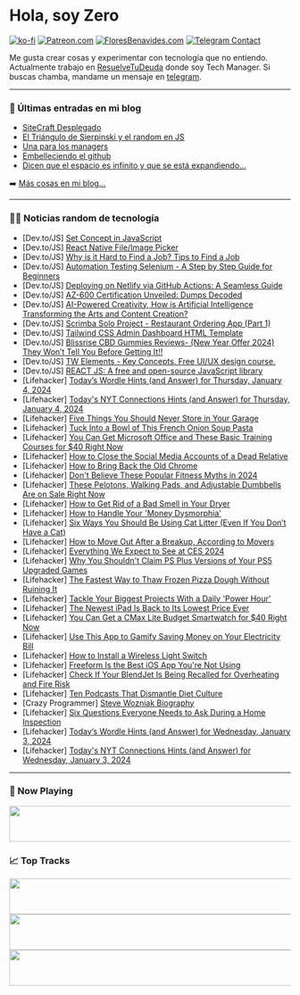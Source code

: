 # Hola, soy Zero

[![ko-fi](https://ko-fi.com/img/githubbutton_sm.svg)](https://ko-fi.com/J3J4N0LUK)
[![Patreon.com](https://img.shields.io/endpoint.svg?url=https%3A%2F%2Fshieldsio-patreon.vercel.app%2Fapi%3Fusername%3Dzerodragon%26type%3Dpatrons&style=for-the-badge)](https://patreon.com/zerodragon)
[![FloresBenavides.com](https://img.shields.io/website?down_message=oops&label=MiBlog&style=for-the-badge&up_message=online&url=https%3A%2F%2Ffloresbenavides.com)](https://floresbenavides.com)
[![Telegram Contact](https://img.shields.io/badge/escr%C3%ADbeme-ZeroDragon-%2326A5E4?style=for-the-badge&logo=telegram)](https://t.me/zerodragon)

Me gusta crear cosas y experimentar con tecnología que no entiendo.
Actualmente trabajo en [ResuelveTuDeuda](http://github.com/resuelve) donde soy Tech Manager.
Si buscas chamba, mandame un mensaje en [telegram](https://t.me/zerodragon).

---

### 📕 Últimas entradas en mi blog
<!-- BLOG-POST-LIST:START -->
- [SiteCraft Desplegado](https://floresbenavides.com/sitecraft-desplegado/)
- [El Triángulo de Sierpinski y el random en JS](https://floresbenavides.com/el-triangulo-de-sierpinski-y-el-random-en-js/)
- [Una para los managers](https://floresbenavides.com/una-para-los-managers/)
- [Embelleciendo el github](https://floresbenavides.com/embelleciendo-el-github/)
- [Dicen que el espacio es infinito y que se está expandiendo…](https://floresbenavides.com/dicen-que-el-espacio-es-infinito-y-que-se-esta-expandiendo/)
<!-- BLOG-POST-LIST:END -->

➡️ [Más cosas en mi blog...](https://floresbenavides.com)

---

### 👨‍💻 Noticias random de tecnología
<!-- TECH-POSTS:START -->
- [Dev.to/JS] [Set Concept in JavaScript](https://dev.to/eminaltan/set-concept-in-javascript-3ln7)
- [Dev.to/JS] [React Native File/Image Picker](https://dev.to/ajmal_hasan/react-native-fileimage-picker-1o2j)
- [Dev.to/JS] [Why is it Hard to Find a Job? Tips to Find a Job](https://dev.to/m_midas/why-is-it-hard-to-find-a-job-tips-to-find-a-job-ojb)
- [Dev.to/JS] [Automation Testing Selenium - A Step by Step Guide for Beginners](https://dev.to/software1233/automation-testing-selenium-a-step-by-step-guide-for-beginners-1pc9)
- [Dev.to/JS] [Deploying on Netlify via GitHub Actions: A Seamless Guide](https://dev.to/raulfdm/deploying-on-netlify-via-github-actions-a-seamless-guide-4a43)
- [Dev.to/JS] [AZ-600 Certification Unveiled: Dumps Decoded](https://dev.to/kopejo7336/az-600-certification-unveiled-dumps-decoded-1gb1)
- [Dev.to/JS] [AI-Powered Creativity, How is Artificial Intelligence Transforming the Arts and Content Creation?](https://dev.to/yagnapandya9/ai-powered-creativity-how-is-artificial-intelligence-transforming-the-arts-and-content-creation-ii8)
- [Dev.to/JS] [Scrimba Solo Project - Restaurant Ordering App &lpar;Part 1&rpar;](https://dev.to/anderutan/scrimba-solo-project-restaurant-ordering-app-part-1-5e9m)
- [Dev.to/JS] [Tailwind CSS Admin Dashboard HTML Template](https://dev.to/easetemplates/tailwind-css-admin-dashboard-html-template-e75)
- [Dev.to/JS] [Blissrise CBD Gummies Reviews- &lpar;New Year Offer 2024&rpar; They Won’t Tell You Before Getting It!!](https://dev.to/perkinsstanla/blissrise-cbd-gummies-reviews-new-year-offer-2024-they-wont-tell-you-before-getting-it-2dlm)
- [Dev.to/JS] [TW Elements - Key Concepts. Free UI/UX design course.](https://dev.to/keepcoding/tw-elements-key-concepts-free-uiux-design-course-1ojk)
- [Dev.to/JS] [REACT JS: A free and open-source JavaScript library](https://dev.to/yashrai01/react-js-a-free-and-open-source-javascript-library-3kpg)
- [Lifehacker] [Today’s Wordle Hints &lpar;and Answer&rpar; for Thursday, January 4, 2024](https://lifehacker.com/entertainment/wordle-answer-today-january-4-2024)
- [Lifehacker] [Today&#39;s NYT Connections Hints &lpar;and Answer&rpar; for Thursday, January 4, 2024](https://lifehacker.com/entertainment/nyt-connections-answer-today-january-4-2024)
- [Lifehacker] [Five Things You Should Never Store in Your Garage](https://lifehacker.com/home/never-store-these-things-in-your-garage)
- [Lifehacker] [Tuck Into a Bowl of This French Onion Soup Pasta](https://lifehacker.com/food-drink/french-onion-soup-pasta-recipe)
- [Lifehacker] [You Can Get Microsoft Office and These Basic Training Courses for $40 Right Now](https://lifehacker.com/tech/microsoft-office-2019-with-training-courses)
- [Lifehacker] [How to Close the Social Media Accounts of a Dead Relative](https://lifehacker.com/family/how-to-close-someones-social-media-accounts-after-they-die)
- [Lifehacker] [How to Bring Back the Old Chrome](https://lifehacker.com/tech/how-to-bring-back-the-old-chrome)
- [Lifehacker] [Don&#39;t Believe These Popular Fitness Myths in 2024](https://lifehacker.com/health/dont-believe-these-popular-fitness-myths)
- [Lifehacker] [These Pelotons, Walking Pads, and Adjustable Dumbbells Are on Sale Right Now](https://lifehacker.com/health/best-new-years-deals-on-home-gym-equipment)
- [Lifehacker] [How to Get Rid of a Bad Smell in Your Dryer](https://lifehacker.com/home/how-to-get-rid-of-a-bad-smell-in-your-dryer)
- [Lifehacker] [How to Handle Your &#39;Money Dysmorphia&#39;](https://lifehacker.com/money/what-is-money-dysmorphia)
- [Lifehacker] [Six Ways You Should Be Using Cat Litter &lpar;Even If You Don’t Have a Cat&rpar;](https://lifehacker.com/home/surprising-alternative-uses-for-cat-litter)
- [Lifehacker] [How to Move Out After a Breakup, According to Movers](https://lifehacker.com/relationships/how-to-move-out-after-a-breakup)
- [Lifehacker] [Everything We Expect to See at CES 2024](https://lifehacker.com/tech/what-to-expect-from-ces-2024)
- [Lifehacker] [Why You Shouldn&#39;t Claim PS Plus Versions of Your PS5 Upgraded Games](https://lifehacker.com/entertainment/dont-claim-ps-plus-versions-of-ps5-games)
- [Lifehacker] [The Fastest Way to Thaw Frozen Pizza Dough Without Ruining It](https://lifehacker.com/the-best-way-to-thaw-frozen-pizza-dough)
- [Lifehacker] [Tackle Your Biggest Projects With a Daily &#39;Power Hour&#39;](https://lifehacker.com/work/increase-productivity-with-power-hour)
- [Lifehacker] [The Newest iPad Is Back to Its Lowest Price Ever](https://lifehacker.com/tech/10th-generation-ipad-sale)
- [Lifehacker] [You Can Get a CMax Lite Budget Smartwatch for $40 Right Now](https://lifehacker.com/tech/cmax-lite-smartwatch-sale)
- [Lifehacker] [Use This App to Gamify Saving Money on Your Electricity Bill](https://lifehacker.com/home/use-gridrewards-app-to-gamify-your-electricity-use)
- [Lifehacker] [How to Install a Wireless Light Switch](https://lifehacker.com/home/install-wireless-light-switch)
- [Lifehacker] [Freeform Is the Best iOS App You&#39;re Not Using](https://lifehacker.com/tech/how-to-use-freeform-app)
- [Lifehacker] [Check If Your BlendJet Is Being Recalled for Overheating and Fire Risk](https://lifehacker.com/money/blendjet-2-recall)
- [Lifehacker] [Ten Podcasts That Dismantle Diet Culture](https://lifehacker.com/entertainment/best-podcasts-about-diet-culture)
- [Crazy Programmer] [Steve Wozniak Biography](https://www.thecrazyprogrammer.com/2024/01/steve-wozniak-biography.html)
- [Lifehacker] [Six Questions Everyone Needs to Ask During a Home Inspection](https://lifehacker.com/home/questions-to-ask-during-your-home-inspection)
- [Lifehacker] [Today’s Wordle Hints &lpar;and Answer&rpar; for Wednesday, January 3, 2024](https://lifehacker.com/entertainment/wordle-answer-today-january-3-2024)
- [Lifehacker] [Today&#39;s NYT Connections Hints &lpar;and Answer&rpar; for Wednesday, January 3, 2024](https://lifehacker.com/entertainment/nyt-connections-answer-today-january-3-2024)<!-- TECH-POSTS:END -->

---

### 🎵 Now Playing
<a href="https://spotify-now-playing-dun.vercel.app/now-playing?open"><img src="https://spotify-now-playing-dun.vercel.app/now-playing" width="540" height="64"></a>

### 📈 Top Tracks
<a href="https://spotify-now-playing-dun.vercel.app/top-tracks?i=1&open"><img src="https://spotify-now-playing-dun.vercel.app/top-tracks?i=1" width="540" height="64"></a>
<a href="https://spotify-now-playing-dun.vercel.app/top-tracks?i=2&open"><img src="https://spotify-now-playing-dun.vercel.app/top-tracks?i=2" width="540" height="64"></a>
<a href="https://spotify-now-playing-dun.vercel.app/top-tracks?i=3&open"><img src="https://spotify-now-playing-dun.vercel.app/top-tracks?i=3" width="540" height="64"></a>
